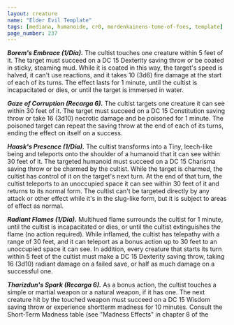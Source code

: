 ```yaml
---
layout: creature
name: "Elder Evil Template"
tags: [mediana, humanoide, cr0, mordenkainens-tome-of-foes, template]
page_number: 237
---
```



***Borem's Embrace (1/Día).*** The cultist touches one creature within 5 feet of it. The target must succeed on a DC 15 Dexterity saving throw or be coated in sticky, steaming mud. While it is coated in this way, the target's speed is halved, it can't use reactions, and it takes 10 (3d6) fire damage at the start of each of its turns. The effect lasts for 1 minute, until the cultist is incapacitated or dies, or until the target is immersed in water.

***Gaze of Corruption (Recarga 6).*** The cultist targets one creature it can see within 30 feet of it. The target must succeed on a DC 15 Constitution saving throw or take 16 (3d10) necrotic damage and be poisoned for 1 minute. The poisoned target can repeat the saving throw at the end of each of its turns, ending the effect on itself on a success.

***Haask's Presence (1/Día).*** The cultist transforms into a Tiny, leech-like being and teleports onto the shoulder of a humanoid that it can see within 30 feet of it. The targeted humanoid must succeed on a DC 15 Charisma saving throw or be charmed by the cultist. While the target is charmed, the cultist has control of it on the target's next turn. At the end of that turn, the cultist teleports to an unoccupied space it can see within 30 feet of it and returns to its normal form. The cultist can't be targeted directly by any attack or other effect while it's in the slug-like form, but it is subject to areas of effect as normal.

***Radiant Flames (1/Día).*** Multihued flame surrounds the cultist for 1 minute, until the cultist is incapacitated or dies, or until the cultist extinguishes the flame (no action required). While inflamed, the cultist has telepathy with a range of 30 feet, and it can teleport as a bonus action up to 30 feet to an unoccupied space it can see. In addition, every creature that starts its turn within 5 feet of the cultist must make a DC 15 Dexterity saving throw, taking 16 (3d10) radiant damage on a failed save, or half as much damage on a successful one.

***Tharizdun's Spark (Recarga 6).*** As a bonus action, the cultist touches a simple or martial weapon or a natural weapon, if it has one. The next creature hit by the touched weapon must succeed on a DC 15 Wisdom saving throw or experience shortterm madness for 10 minutes. Consult the Short-Term Madness table (see "Madness Effects" in chapter 8 of the